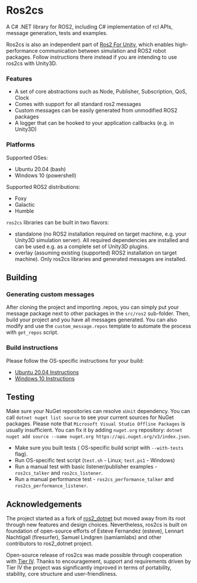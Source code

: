 Ros2cs
=============

A C# .NET library for ROS2, including C# implementation of rcl APIs, message generation, tests and examples.

Ros2cs is also an independent part of [Ros2 For Unity](https://github.com/RobotecAI/ros2-for-unity), which enables high-performance communication between simulation and ROS2 robot packages. Follow instructions there instead if you are intending to use ros2cs with Unity3D.

### Features

- A set of core abstractions such as Node, Publisher, Subscription, QoS, Clock
- Comes with support for all standard ros2 messages
- Custom messages can be easily generated from unmodified ROS2 packages
- A logger that can be hooked to your application callbacks (e.g. in Unity3D)

### Platforms

Supported OSes:
- Ubuntu 20.04  (bash)
- Windows 10 (powershell)

Supported ROS2 distributions:
- Foxy
- Galactic
- Humble

`ros2cs` libraries can be built in two flavors:
- standalone (no ROS2 installation required on target machine, e.g. your Unity3D simulation server). All required dependencies are installed and can be used e.g. as a complete set of Unity3D plugins.
- overlay (assuming existing (supported) ROS2 installation on target machine). Only ros2cs libraries and generated messages are installed.

## Building

### Generating custom messages

After cloning the project and importing .repos, you can simply put your message package next to other packages in the `src/ros2` sub-folder. Then, build your project and you have all messages generated. You can also modify and use the `custom_message.repos` template to automate the process with `get_repos` script.

### Build instructions

Please follow the  OS-specific instructions for your build:

- [Ubuntu 20.04 Instructions](README-UBUNTU.md)
- [Windows 10 Instructions](README-WINDOWS.md)

## Testing

Make sure your NuGet repositories can resolve `xUnit` dependency. You can call `dotnet nuget list source` to see your current sources for NuGet packages. Please note that `Microsoft Visual Studio Offline Packages` is usually insufficient. You can fix it by adding `nuget.org` repository: `dotnet nuget add source --name nuget.org https://api.nuget.org/v3/index.json`.

- Make sure you built tests ( OS-specific build script with `--with-tests` flag).
- Run OS-specific test script (`test.sh` - Linux; `test.ps1` - Windows)
- Run a manual test with basic listener/publisher examples - `ros2cs_talker` and `ros2cs_listener`.
- Run a manual performance test - `ros2cs_performance_talker` and `ros2cs_performance_listener`.

## Acknowledgements

The project started as a fork of [ros2_dotnet](https://github.com/ros2-dotnet/ros2_dotnet) but moved away from its root through new features and design choices. Nevertheless, ros2cs is built on foundation of open-source efforts of Esteve Fernandez (esteve), Lennart Nachtigall (firesurfer), Samuel Lindgren (samiamlabs) and other contributors to ros2_dotnet project.

Open-source release of ros2cs was made possible through cooperation with [Tier IV](https://tier4.jp). Thanks to encouragement, support and requirements driven by Tier IV the project was significantly improved in terms of portability, stability, core structure and user-friendliness.
